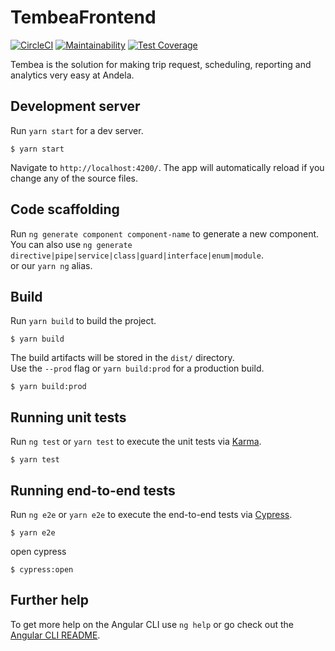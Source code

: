 # TembeaFrontend
[![CircleCI](https://circleci.com/gh/andela/tembea-frontend.svg?style=svg&circle-token=5af1ac4f5a92a5671247ea2f1a3f21e222619277)](https://circleci.com/gh/andela/tembea-frontend)
[![Maintainability](https://api.codeclimate.com/v1/badges/89200816e4473320f95a/maintainability)](https://codeclimate.com/repos/5c50782a484e5374b000e7a2/maintainability)
[![Test Coverage](https://api.codeclimate.com/v1/badges/89200816e4473320f95a/test_coverage)](https://codeclimate.com/repos/5c50782a484e5374b000e7a2/test_coverage)

Tembea is the solution for making trip request, scheduling, reporting and analytics very easy at Andela.

## Development server

Run `yarn start` for a dev server.
```shell
$ yarn start
```
Navigate to `http://localhost:4200/`. The app will automatically reload if you change any of the source files.

## Code scaffolding

Run `ng generate component component-name` to generate a new component. You can also use `ng generate directive|pipe|service|class|guard|interface|enum|module`.   
or our `yarn ng` alias.

## Build

Run `yarn build` to build the project. 
```shell
$ yarn build
```
The build artifacts will be stored in the `dist/` directory.    
Use the `--prod` flag or `yarn build:prod` for a production build.
```shell
$ yarn build:prod
```


## Running unit tests

Run `ng test` or `yarn test` to execute the unit tests via [Karma](https://karma-runner.github.io).

```shell
$ yarn test
```

## Running end-to-end tests

Run `ng e2e` or `yarn e2e` to execute the end-to-end tests via [Cypress](https://www.cypress.io/).

```shell
$ yarn e2e
```
open cypress
```shell
$ cypress:open
```

## Further help

To get more help on the Angular CLI use `ng help` or go check out the [Angular CLI README](https://github.com/angular/angular-cli/blob/master/README.md).
